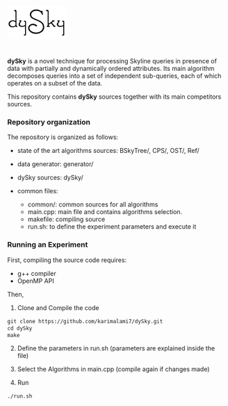 ![](logo.png)
#
**dySky** is a novel technique for processing Skyline queries in presence of data with partially and dynamically ordered attributes. Its main algorithm decomposes queries into a set of independent sub-queries, each of which operates on a subset of the data. 

This repository contains **dySky** sources together with its main competitors sources.

### Repository organization

The repository is organized as follows:

* state of the art algorithms sources: BSkyTree/, CPS/, OST/, Ref/

* data generator: generator/

* dySky sources: dySky/

* common files: 

  * common/: common sources for all algorithms
  * main.cpp: main file and contains algorithms selection.
  * makefile: compiling source
  * run.sh: to define the experiment parameters and execute it
  
### Running an Experiment

First, compiling the source code requires:

* g++ compiler
* OpenMP API

Then,

1. Clone and Compile the code 

```shell 
git clone https://github.com/karimalami7/dySky.git
cd dySky
make
```
2. Define the parameters in run.sh (parameters are explained inside the file)

3. Select the Algorithms in main.cpp (compile again if changes made)

4. Run 

```shell 
./run.sh
```
